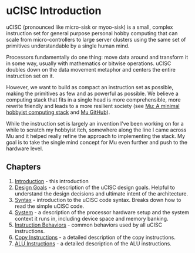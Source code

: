 # uCISC Introduction

uCISC (pronounced like micro-sisk or myoo-sisk) is a small, complex instruction
set for general purpose personal hobby computing that can scale from
micro-controllers to large server clusters using the same set of primitives
understandable by a single human mind.

Processors fundamentally do one thing: move data around and transform it in
some way, usually with mathematics or bitwise operations. uCISC doubles down
on the data movement metaphor and centers the entire instruction set on it.

However, we want to build as compact an instruction set as possible, making
the primitives as few and as powerful as possible. We believe a computing
stack that fits in a single head is more comprehensible, more rewrite friendly
and leads to a more resilient society (see
[Mu: A minimal hobbyist computing stack](http://akkartik.name/post/mu-2019-1)
and
[Mu GitHub](https://github.com/akkartik/mu)).

While the instruction set is largely an invention I've been working on for a
while to scratch my hobbyist itch, somewhere along the line I came across
Mu and it helped really refine the approach to implementing the stack. My
goal is to take the single mind concept for Mu even further and push to
the hardware level.

## Chapters

1. [Introduction](01_Introduction.md) - this introduction
2. [Design Goals](02_Design_Goals.md) - a description of the uCISC design goals.
   Helpful to understand the design decisions and ultimate intent of the architecture.
3. [Syntax](03_Syntax.md) - introduction to the uCISC code syntax. Breaks down how
   to read the simple uCISC code.
4. [System](04_System.md) - a description of the processor hardware setup and the system
   context it runs in, including device space and memory banking.
5. [Instruction Behaviors](05_Instruction_Behaviors.md) - common behaviors used by all
   uCISC instructions.
6. [Copy Instructions](06_Copy.md) - a detailed description of the copy instructions.
7. [ALU Instructions](07_ALU.md) - a detailed description of the ALU instructions.
